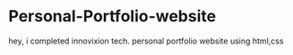 # Personal-Portfolio-website
hey, i completed innovixion tech. personal portfolio website using html,css
